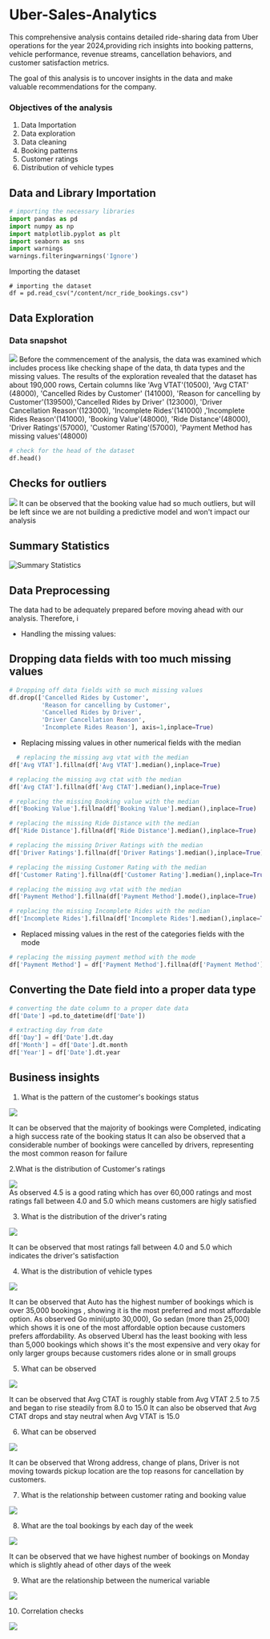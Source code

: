 # Uber-Sales-Analytics
This comprehensive analysis contains detailed ride-sharing data from Uber operations for the year 2024,providing rich insights into booking patterns, vehicle performance,
revenue streams, cancellation behaviors, and customer satisfaction metrics. 

The goal of this analysis is to uncover insights in the data and make valuable recommendations for the company. 

### Objectives of the analysis
1. Data Importation
2. Data exploration
3. Data cleaning
4. Booking patterns
5. Customer ratings
6. Distribution of vehicle types

## Data and Library Importation

   ```python
# importing the necessary libraries
import pandas as pd
import numpy as np
import matplotlib.pyplot as plt
import seaborn as sns
import warnings
warnings.filteringwarnings('Ignore')
```
 
 Importing the dataset
```
# importing the dataset
df = pd.read_csv("/content/ncr_ride_bookings.csv")
```

## Data Exploration 
### Data snapshot
![](data-head.png)
Before the commencement of the analysis, the data was examined which includes process like checking shape of the data, th data types and the missing values. The results of the exploration revealed that the dataset has about 190,000 rows, Certain columns like 'Avg VTAT'(10500), 'Avg CTAT' (48000), 'Cancelled Rides by Customer' (141000), 'Reason for cancelling by Customer'(139500),'Cancelled Rides by Driver' (123000), 'Driver Cancellation Reason'(123000), 'Incomplete Rides'(141000) ,'Incomplete Rides Reason'(141000), 'Booking Value'(48000), 'Ride Distance'(48000), 'Driver Ratings'(57000), 'Customer Rating'(57000), 'Payment Method has missing values'(48000)
```python
# check for the head of the dataset
df.head()
```
## Checks for outliers
![](Boxplot.png)
It can be observed that the booking value had so much outliers, but will be left since we are not building a predictive model and won't impact our analysis

## Summary Statistics
![Summary Statistics](summary_statistics.png)


## Data Preprocessing
The data had to be adequately prepared before moving ahead with our analysis. Therefore, i
* Handling the missing values:

## Dropping data fields with too much missing values
```python
# Dropping off data fields with so much missing values
df.drop(['Cancelled Rides by Customer',
         'Reason for cancelling by Customer',
         'Cancelled Rides by Driver',
         'Driver Cancellation Reason',
         'Incomplete Rides Reason'], axis=1,inplace=True)
```

* Replacing missing values in other numerical fields with the median

```python
  # replacing the missing avg vtat with the median
df['Avg VTAT'].fillna(df['Avg VTAT'].median(),inplace=True)

# replacing the missing avg ctat with the median
df['Avg CTAT'].fillna(df['Avg CTAT'].median(),inplace=True)

# replacing the missing Booking value with the median
df['Booking Value'].fillna(df['Booking Value'].median(),inplace=True)

# replacing the missing Ride Distance with the median
df['Ride Distance'].fillna(df['Ride Distance'].median(),inplace=True)

# replacing the missing Driver Ratings with the median
df['Driver Ratings'].fillna(df['Driver Ratings'].median(),inplace=True)

# replacing the missing Customer Rating with the median
df['Customer Rating'].fillna(df['Customer Rating'].median(),inplace=True)

# replacing the missing avg vtat with the median
df['Payment Method'].fillna(df['Payment Method'].mode(),inplace=True)

# replacing the missing Incomplete Rides with the median
df['Incomplete Rides'].fillna(df['Incomplete Rides'].median(),inplace=True)
```
* Replaced missing values in the rest of the categories fields with the mode

```python
# replacing the missing payment method with the mode
df['Payment Method'] = df['Payment Method'].fillna(df['Payment Method'].mode()[0])
```

## Converting the Date field into a proper data type
```python
# converting the date column to a proper date data
df['Date'] =pd.to_datetime(df['Date'])

# extracting day from date
df['Day'] = df['Date'].dt.day
df['Month'] = df['Date'].dt.month
df['Year'] = df['Date'].dt.year
```

## Business insights
1. What is the pattern of the customer's bookings status
   
![](Dist_Booking_Status.png)

It can be observed that the majority of bookings were Completed, indicating a high success rate of the booking status
It can also be observed that a considerable number of bookings were cancelled by drivers, representing the most common reason for failure

2.What is the distribution of Customer's ratings

![](customer_rating.png)  
As observed 4.5 is a good rating which has over 60,000 ratings and most ratings fall between 4.0 and 5.0 which means customers are higly satisfied

3. What is the distribution of the driver's rating

![](dist_driver_rating.png)

It can be observed that most ratings fall between 4.0 and 5.0 which indicates the driver's satisfaction

4. What is the distribution of vehicle types

![](dist_vehicle_type.png)

It can be observed that Auto has the highest number of bookings which is over 35,000 bookings , showing it is the most preferred and most affordable option.
As observed Go mini(upto 30,000), Go sedan (more than 25,000) which shows it is one of the most affordable option because customers prefers affordability.
As observed Uberxl has the least booking with less than 5,000 bookings which shows it's the most expensive and very okay for only larger groups because customers rides alone or in small groups

5. What can be observed
   
![](Avg_VTAT_vers_CTAT.png)

It can be observed that Avg CTAT is roughly stable from Avg VTAT 2.5 to 7.5 and began to rise steadily from 8.0 to 15.0
It can also be observed that Avg CTAT drops and stay neutral when Avg VTAT is 15.0

6. What can be observed

![](RFC_by_customers.png)

It can be observed that Wrong address, change of plans, Driver is not moving towards pickup location are the top reasons for cancellation by customers.

7. What is the relationship between customer rating and booking value

![](customer_rating_vers_booking_value.png)

8. What are the toal bookings by each day of the week

![](Booking_by_days_of_the_week)

It can be observed that we have highest number of bookings on Monday which is slightly ahead of other days of the week

9. What are the relationship between the numerical variable

![](rel_btw_numerical_variables)

10. Correlation checks

![](correlation.png)







